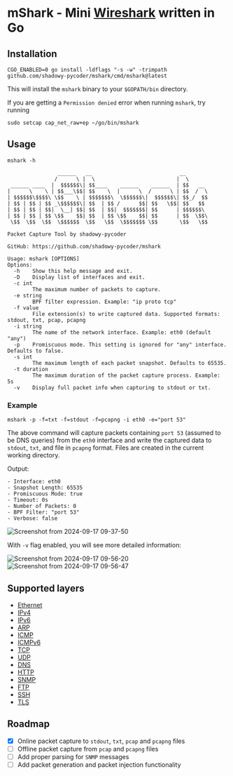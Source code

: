 # mShark - Mini [Wireshark](https://www.wireshark.org/) written in Go


## Installation

```shell
CGO_ENABLED=0 go install -ldflags "-s -w" -trimpath github.com/shadowy-pycoder/mshark/cmd/mshark@latest
```
This will install the `mshark` binary to your `$GOPATH/bin` directory.

If you are getting a `Permission denied` error when running `mshark`, try running 
```shell
sudo setcap cap_net_raw+ep ~/go/bin/mshark
```

## Usage

```shell
mshark -h

                ______   __                            __       
               /      \ |  \                          |  \      
 ______ ____  |  $$$$$$\| $$____    ______    ______  | $$   __ 
|      \    \ | $$___\$$| $$    \  |      \  /      \ | $$  /  \
| $$$$$$\$$$$\ \$$    \ | $$$$$$$\  \$$$$$$\|  $$$$$$\| $$_/  $$
| $$ | $$ | $$ _\$$$$$$\| $$  | $$ /      $$| $$   \$$| $$   $$ 
| $$ | $$ | $$|  \__| $$| $$  | $$|  $$$$$$$| $$      | $$$$$$\ 
| $$ | $$ | $$ \$$    $$| $$  | $$ \$$    $$| $$      | $$  \$$\
 \$$  \$$  \$$  \$$$$$$  \$$   \$$  \$$$$$$$ \$$       \$$   \$$
                                                                                                                                                                                              
Packet Capture Tool by shadowy-pycoder 

GitHub: https://github.com/shadowy-pycoder/mshark

Usage: mshark [OPTIONS]
Options:
  -h    Show this help message and exit.
  -D    Display list of interfaces and exit.
  -c int
        The maximum number of packets to capture.
  -e string
        BPF filter expression. Example: "ip proto tcp"
  -f value
        File extension(s) to write captured data. Supported formats: stdout, txt, pcap, pcapng
  -i string
        The name of the network interface. Example: eth0 (default "any")
  -p    Promiscuous mode. This setting is ignored for "any" interface. Defaults to false.
  -s int
        The maximum length of each packet snapshot. Defaults to 65535.
  -t duration
        The maximum duration of the packet capture process. Example: 5s
  -v	Display full packet info when capturing to stdout or txt.
``` 

### Example

```shell
mshark -p -f=txt -f=stdout -f=pcapng -i eth0 -e="port 53"
```
The above command will capture packets containing `port 53` (assumed to be DNS queries) from the `eth0` interface and write the captured data to `stdout`, `txt`, and file in `pcapng` format. Files are created in the current working directory.

Output:

```shell
- Interface: eth0
- Snapshot Length: 65535
- Promiscuous Mode: true
- Timeout: 0s
- Number of Packets: 0
- BPF Filter: "port 53"
- Verbose: false
```
![Screenshot from 2024-09-17 09-37-50](https://github.com/user-attachments/assets/44c233ee-85a4-43f2-8f65-1ef239362bab)

With `-v` flag enabled, you will see more detailed information:


![Screenshot from 2024-09-17 09-56-20](https://github.com/user-attachments/assets/11539ea7-779e-4faf-8fce-2eea9ab653c7)
![Screenshot from 2024-09-17 09-56-47](https://github.com/user-attachments/assets/26b6353d-d312-40c5-9917-3f2f7bb8abdc)

## Supported layers

- [Ethernet](https://en.wikipedia.org/wiki/Ethernet_frame) 
- [IPv4](https://en.wikipedia.org/wiki/IPv4)
- [IPv6](https://en.wikipedia.org/wiki/IPv6)
- [ARP](https://en.wikipedia.org/wiki/Address_Resolution_Protocol)
- [ICMP](https://en.wikipedia.org/wiki/Internet_Control_Message_Protocol)
- [ICMPv6](https://en.wikipedia.org/wiki/Internet_Control_Message_Protocol_for_IPv6)
- [TCP](https://en.wikipedia.org/wiki/Transmission_Control_Protocol)
- [UDP](https://en.wikipedia.org/wiki/User_Datagram_Protocol)
- [DNS](https://en.wikipedia.org/wiki/Domain_Name_System)
- [HTTP](https://en.wikipedia.org/wiki/Hypertext_Transfer_Protocol)
- [SNMP](https://en.wikipedia.org/wiki/Simple_Network_Management_Protocol)
- [FTP](https://en.wikipedia.org/wiki/File_Transfer_Protocol)
- [SSH](https://en.wikipedia.org/wiki/Secure_Shell)
- [TLS](https://en.wikipedia.org/wiki/Transport_Layer_Security)


## Roadmap

- [x] Online packet capture to `stdout`, `txt`, `pcap` and `pcapng` files
- [ ] Offline packet capture from `pcap` and `pcapng` files
- [ ] Add proper parsing for `SNMP` messages
- [ ] Add packet generation and packet injection functionality
